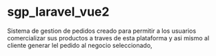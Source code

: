 # sgp_laravel_vue2
Sistema de gestion de pedidos creado para permitir a los usuarios comercializar sus productos a traves de esta plataforma y asi mismo al cliente generar lel pedido al negocio seleccionado,
